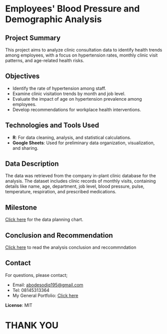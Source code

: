 # Employees' Blood Pressure and Demographic Analysis

## Project Summary
This project aims to analyze clinic consultation data to identify health trends among employees, with a focus on hypertension rates, monthly clinic visit patterns, and age-related health risks.

## Objectives
- Identify the rate of hypertension among staff.
- Examine clinic visitation trends by month and job level.
- Evaluate the impact of age on hypertension prevalence among employees.
- Develop recommendations for workplace health interventions.

## Technologies and Tools Used
- **R**: For data cleaning, analysis, and statistical calculations.
- **Google Sheets**:  Used for preliminary data organization, visualization, and sharing.

## Data Description
The data was retrieved from the company in-plant clinic database for the analysis. The dataset includes clinic records of monthly visits, containing details like name, age, department, job level, blood pressure, pulse, temperature, respiration, and prescribed medications.

## Milestone
[Click here](https://github.com/AbodeSodiq/Hypertension-rate-/blob/main/Milestone.png) for the data planning chart.

## Conclusion and Recommendation
[Click here](https://github.com/AbodeSodiq/Hypertension-rate-/blob/main/Conclusion%20and%20Recommendation/Read.md) to read the analysis conclusion and reccommndation

## Contact
For questions, please contact;
- Email: abodesodiq195@gmail.com
- Tel: 08145313364
- My General Portfolio: [Click here](https://linktr.ee/Habod)

**License**: MIT

# THANK YOU
